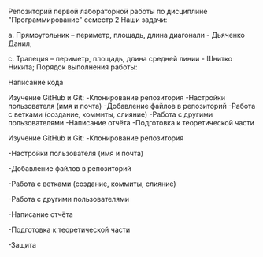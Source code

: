 
Репозиторий первой лабораторной работы по дисциплине "Программирование" семестр 2 Наши задачи:

a. Прямоугольник – периметр, площадь, длина диагонали - Дьяченко Данил;

c. Трапеция – периметр, площадь, длина средней линии - Шнитко Никита; Порядок выполнения работы:

Написание кода

Изучение GitHub и Git: -Клонирование репозитория -Настройки пользователя (имя и почта) -Добавление файлов в репозиторий -Работа с ветками (создание, коммиты, слияние) -Работа с другими пользователями -Написание отчёта -Подготовка к теоретической части

Изучение GitHub и Git: -Клонирование репозитория

-Настройки пользователя (имя и почта)

-Добавление файлов в репозиторий

-Работа с ветками (создание, коммиты, слияние)

-Работа с другими пользователями

-Написание отчёта

-Подготовка к теоретической части

-Защита
